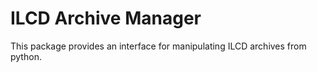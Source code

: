 # ILCD Archive Manager

This package provides an interface for manipulating ILCD archives from python.

